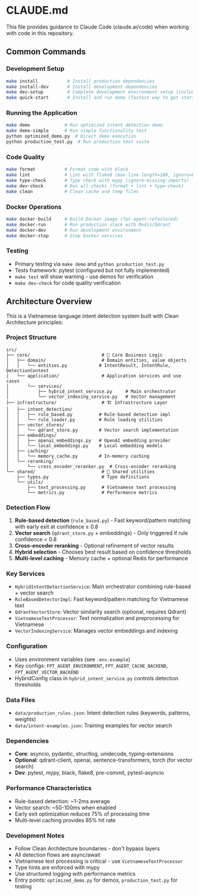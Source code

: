 # CLAUDE.md

This file provides guidance to Claude Code (claude.ai/code) when working with code in this repository.

## Common Commands

### Development Setup
```bash
make install           # Install production dependencies
make install-dev       # Install development dependencies  
make dev-setup         # Complete development environment setup (includes .env)
make quick-start       # Install and run demo (fastest way to get started)
```

### Running the Application
```bash
make demo             # Run optimized intent detection demo
make demo-simple      # Run simple functionality test
python optimized_demo.py  # Direct demo execution
python production_test.py  # Run production test suite
```

### Code Quality
```bash
make format           # Format code with black
make lint             # Lint with flake8 (max-line-length=100, ignore=E203,W503)
make type-check       # Type check with mypy (ignore-missing-imports)
make dev-check        # Run all checks (format + lint + type-check)
make clean            # Clean cache and temp files
```

### Docker Operations
```bash
make docker-build     # Build Docker image (fpt-agent-refactored)
make docker-run       # Run production stack with Redis/Qdrant
make docker-dev       # Run development environment
make docker-stop      # Stop Docker services
```

### Testing
- Primary testing via `make demo` and `python production_test.py`
- Tests framework: pytest (configured but not fully implemented)
- `make test` will show warning - use demos for verification
- `make dev-check` for code quality verification

## Architecture Overview

This is a Vietnamese language intent detection system built with Clean Architecture principles:

### Project Structure
```
src/
├── core/                           # 🧠 Core Business Logic
│   ├── domain/                     # Domain entities, value objects
│   │   └── entities.py            # IntentResult, IntentRule, DetectionContext
│   └── application/                # Application services and use cases
│       └── services/
│           ├── hybrid_intent_service.py     # Main orchestrator
│           └── vector_indexing_service.py   # Vector management
├── infrastructure/                 # 🏗️ Infrastructure Layer
│   ├── intent_detection/
│   │   ├── rule_based.py          # Rule-based detection impl
│   │   └── rule_loader.py         # Rule loading utilities
│   ├── vector_stores/
│   │   └── qdrant_store.py        # Vector search implementation
│   ├── embeddings/
│   │   ├── openai_embeddings.py   # OpenAI embedding provider
│   │   └── local_embeddings.py    # Local embedding models
│   ├── caching/
│   │   └── memory_cache.py        # In-memory caching
│   └── reranking/
│       └── cross_encoder_reranker.py  # Cross-encoder reranking
└── shared/                         # 🤝 Shared utilities
    ├── types.py                    # Type definitions
    └── utils/
        ├── text_processing.py      # Vietnamese text processing
        └── metrics.py              # Performance metrics
```

### Detection Flow
1. **Rule-based detection** (`rule_based.py`) - Fast keyword/pattern matching with early exit at confidence ≥ 0.8
2. **Vector search** (`qdrant_store.py` + embeddings) - Only triggered if rule confidence < 0.8
3. **Cross-encoder reranking** - Optional refinement of vector results
4. **Hybrid selection** - Chooses best result based on confidence thresholds
5. **Multi-level caching** - Memory cache + optional Redis for performance

### Key Services
- `HybridIntentDetectionService`: Main orchestrator combining rule-based + vector search
- `RuleBasedDetectorImpl`: Fast keyword/pattern matching for Vietnamese text
- `QdrantVectorStore`: Vector similarity search (optional, requires Qdrant)
- `VietnameseTextProcessor`: Text normalization and preprocessing for Vietnamese
- `VectorIndexingService`: Manages vector embeddings and indexing

### Configuration
- Uses environment variables (see `.env.example`)
- Key configs: `FPT_AGENT_ENVIRONMENT`, `FPT_AGENT_CACHE_BACKEND`, `FPT_AGENT_VECTOR_BACKEND`
- HybridConfig class in `hybrid_intent_service.py` controls detection thresholds

### Data Files
- `data/production_rules.json`: Intent detection rules (keywords, patterns, weights)
- `data/intent-examples.json`: Training examples for vector search

### Dependencies
- **Core**: asyncio, pydantic, structlog, unidecode, typing-extensions
- **Optional**: qdrant-client, openai, sentence-transformers, torch (for vector search)
- **Dev**: pytest, mypy, black, flake8, pre-commit, pytest-asyncio

### Performance Characteristics
- Rule-based detection: ~1-2ms average
- Vector search: ~50-100ms when enabled
- Early exit optimization reduces 75% of processing time
- Multi-level caching provides 85% hit rate

### Development Notes
- Follow Clean Architecture boundaries - don't bypass layers
- All detection flows are async/await
- Vietnamese text processing is critical - use `VietnameseTextProcessor`
- Type hints are enforced with mypy
- Use structured logging with performance metrics
- Entry points: `optimized_demo.py` for demos, `production_test.py` for testing